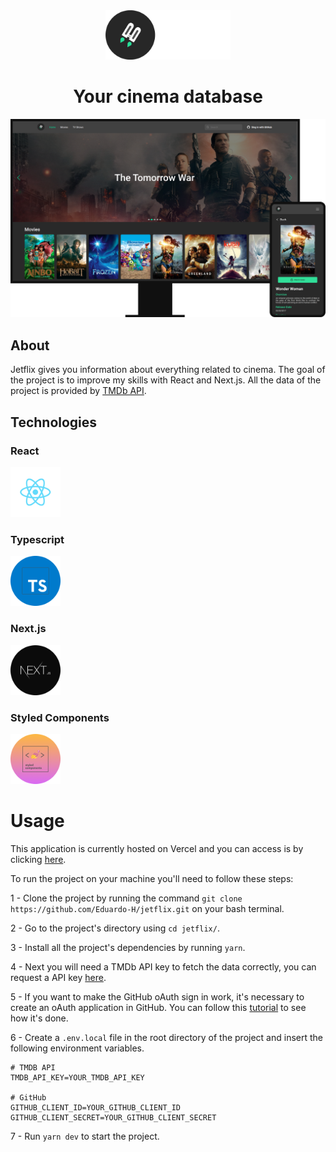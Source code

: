<div align="center">
  <img src=".github/logo.png" width="200px" />
</div>


<h1 align="center">Your cinema database</h1>

<img src=".github/highlight.png" />

## About
Jetflix gives you information about everything related to cinema. The goal of the project is to improve my skills with React and Next.js. All the data of the project is provided by [TMDb API](https://developers.themoviedb.org/3).

## Technologies

### React
[<img src=".github/react.png" width="80px" />](https://reactjs.org/)

### Typescript
[<img src=".github/typescript.png" width="80px" />](https://www.typescriptlang.org/)

### Next.js
[<img src=".github/next-js.png" width="80px" />](https://nextjs.org/)

### Styled Components
[<img src=".github/styled-components.png" width="80px" />](https://styled-components.com/)

# Usage
This application is currently hosted on Vercel and you can access is by clicking [here](https://jetflix.vercel.app/).

To run the project on your machine you'll need to follow these steps:

1 - Clone the project by running the command `git clone https://github.com/Eduardo-H/jetflix.git` on your bash terminal.

2 - Go to the project's directory using `cd jetflix/`.

3 - Install all the project's dependencies by running `yarn`.

4 - Next you will need a TMDb API key to fetch the data correctly, you can request a API key [here](https://www.themoviedb.org/settings/api).

5 - If you want to make the GitHub oAuth sign in work, it's necessary to create an oAuth application in GitHub. You can follow this [tutorial](https://docs.github.com/en/developers/apps/building-oauth-apps/creating-an-oauth-app) to see how it's done.

6 - Create a `.env.local` file in the root directory of the project and insert the following environment variables.
```
# TMDB API
TMDB_API_KEY=YOUR_TMDB_API_KEY

# GitHub
GITHUB_CLIENT_ID=YOUR_GITHUB_CLIENT_ID
GITHUB_CLIENT_SECRET=YOUR_GITHUB_CLIENT_SECRET
```

7 - Run `yarn dev` to start the project.